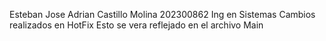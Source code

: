 Esteban Jose Adrian Castillo Molina 202300862 
Ing en Sistemas
Cambios realizados en HotFix 
Esto se vera reflejado en el archivo Main